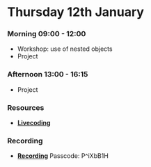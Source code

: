 # Thursday 12th January

### Morning 09:00 - 12:00
 
- Workshop: use of nested objects
- Project

### Afternoon 13:00 - 16:15

- Project

### Resources

- **[Livecoding](https://github.com/FBWE22-E08/PBR-Lessons/tree/main/12.01.23%20nested-objects-recap)**

### Recording
- **[Recording](https://us02web.zoom.us/rec/share/lzhSeuXO3ZVMGxxyQaC-0C2peEVV36dCi6B5Eojp3-CkUCC0-q8Z_CJERqLx3Okf.Byf2RxU27ynoIu7U?startTime=1673510875000)**
Passcode: P^iXbB1H
